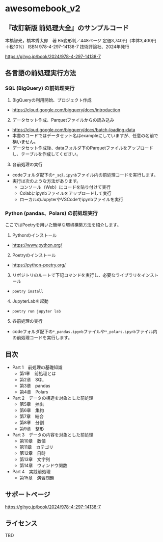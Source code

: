 # awesomebook_v2

## 『改訂新版 前処理大全』のサンプルコード

本橋智光，橋本秀太郎　著
B5変形判／448ページ
定価3,740円（本体3,400円＋税10%）
ISBN 978-4-297-14138-7
技術評論社、2024年発行

<https://gihyo.jp/book/2024/978-4-297-14138-7>


## 各言語の前処理実行方法

### SQL (BigQuery) の前処理実行

1. BigQueryの利用開始、プロジェクト作成
  - https://cloud.google.com/bigquery/docs/introduction
2. データセット作成、Parquetファイルからの読み込み
  - https://cloud.google.com/bigquery/docs/batch-loading-data
  - 本書のコードではデータセット名はexampleにしていますが、任意の名前で構いません。
  - データセット作成後、dataフォルダ下のParquetファイルをアップロードし、テーブルを作成してください。
3. 各前処理の実行
  - codeフォルダ配下の`*_sql.ipynb`ファイル内の前処理コードを実行します。
  - 実行は次のような方法があります。
    - コンソール（Web）にコードを貼り付けて実行
    - Colabにipynbファイルをアップロードして実行
    - ローカルのJupyterやVSCodeでipynbファイルを実行

### Python (pandas、Polars) の前処理実行

ここではPoetryを用いた簡単な環境構築方法を紹介します。

1. Pythonのインストール
  - https://www.python.org/
2. Poetryのインストール
  - https://python-poetry.org/
3. リポジトリのルートで下記コマンドを実行し、必要なライブラリをインストール
  - `poetry install`
4. JupyterLabを起動
  - `poetry run jupyter lab`
5. 各前処理の実行
  - codeフォルダ配下の`*_pandas.ipynb`ファイルや`*_polars.ipynb`ファイル内の前処理コードを実行します。


## 目次

* Part 1　前処理の基礎知識
  * 第1章　前処理とは
  * 第2章　SQL
  * 第3章　pandas
  * 第4章　Polars
* Part 2　データの構造を対象とした前処理
  * 第5章　抽出
  * 第6章　集約
  * 第7章　結合
  * 第8章　分割
  * 第9章　整形
* Part 3　データの内容を対象とした前処理
  * 第10章　数値
  * 第11章　カテゴリ
  * 第12章　日時
  * 第13章　文字列
  * 第14章　ウィンドウ関数
* Part 4　実践前処理
  * 第15章　演習問題

## サポートページ

https://gihyo.jp/book/2024/978-4-297-14138-7

## ライセンス

TBD